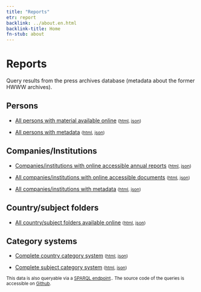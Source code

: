 ```yaml
---
title: "Reports"
etr: report
backlink: ../about.en.html
backlink-title: Home
fn-stub: about
---
```


# Reports

Query results from the press archives database (metadata about the former HWWW archives).

## Persons

* [All persons with material available online](https://pm20.zbw.eu/report/pm20_result.en.html?jsonFile=pe/persons.en.json&main_title=All+persons+with+material+available+online) <small>([html](pe/persons.en.html), [json](pe/persons.en.json))</small>

* [All persons with metadata](https://pm20.zbw.eu/report/pm20_result.en.html?jsonFile=pe/persons_with_metadata.en.json&main_title=All+persons+with+metadata) <small>([html](pe/persons_with_metadata.en.html), [json](pe/persons_with_metadata.en.json))</small>

## Companies/Institutions

* [Companies/institutions with online accessible annual reports](https://pm20.zbw.eu/report/pm20_result.en.html?jsonFile=co/companies_with_reports.en.json&main_title=Companies/institutions+with+online+accessible+annual+reports) <small>([html](co/companies_with_reports.en.html), [json](co/companies_with_reports.en.json))</small>

* [All companies/institutions with online accessible documents](https://pm20.zbw.eu/report/pm20_result.en.html?jsonFile=co/companies.en.json&main_title=All+companies/institutions+with+online+accessible+documents) <small>([html](co/companies.en.html), [json](co/companies.en.json))</small>

* [All companies/institutions with metadata](https://pm20.zbw.eu/report/pm20_result.en.html?jsonFile=co/companies_with_metadata.en.json&main_title=All+companies/institutions+with+metadata) <small>([html](co/companies_with_metadata.en.html), [json](co/companies_with_metadata.en.json))</small>

## Country/subject folders

* [All country/subject folders available online](https://pm20.zbw.eu/report/pm20_result.en.html?jsonFile=sh/subject_folders.en.json&main_title=All+country/subject+folders+available+online) <small>([html](sh/subject_folders.en.html), [json](sh/subject_folders.en.json))</small>

## Category systems

* [Complete country category system](https://pm20.zbw.eu/report/pm20_result.en.html?jsonFile=vocab/geo_by_signature.en.json&main_title=Complete+country+category+system) <small>([html](vocab/geo_by_signature.en.html), [json](vocab/geo_by_signature.en.json))</small>

* [Complete subject category system](https://pm20.zbw.eu/report/pm20_result.en.html?jsonFile=vocab/subject_by_signature.en.json&main_title=Complete+subject+category+system) <small>([html](vocab/subject_by_signature.en.html), [json](vocab/subject_by_signature.en.json))</small>

<small>This data is also queryable via a [SPARQL endpoint](http://zbw.eu/beta/sparql-lab/about#pm20).. The source code of the queries is accessible on [Github](https://github.com/zbw/sparql-queries/tree/master/pm20).</small>
